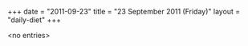 +++
date = "2011-09-23"
title = "23 September 2011 (Friday)"
layout = "daily-diet"
+++


\<no entries\>

